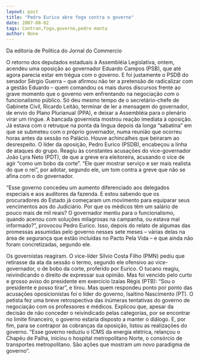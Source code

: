 ```yaml
---
layout: post
title: "Pedro Eurico abre fogo contra o governo"
date: 2007-08-02
tags: Contran,fogo,governo,pedro manta
author: None
---
```

Da editoria de Pol&iacute;tica do Jornal do Commercio

O retorno dos deputados estaduais &agrave; Assembl&eacute;ia Legislativa, ontem, acendeu uma oposi&ccedil;&atilde;o ao governador Eduardo Campos (PSB), que at&eacute; agora parecia estar em tr&eacute;gua com o governo. 
E foi justamente o PSDB do senador S&eacute;rgio Guerra &ndash; que afirmou n&atilde;o ter a pretens&atilde;o de radicalizar com a gest&atilde;o Eduardo &ndash; quem comandou os mais duros discursos frente ao grave momento que o governo vem enfrentando na negocia&ccedil;&atilde;o com o funcionalismo p&uacute;blico. 
S&oacute; deu mesmo tempo de o secret&aacute;rio-chefe de Gabinete Civil, Ricardo Leit&atilde;o, terminar de ler a mensagem do governador, de envio do Plano Plurianual (PPA), e deixar a Assembl&eacute;ia para o plen&aacute;rio virar um ringue. 
A bancada governista mostrou rea&ccedil;&atilde;o imediata &agrave; oposi&ccedil;&atilde;o. J&aacute; estava com o retruque na ponta da l&iacute;ngua depois da longa &ldquo;sabatina&rdquo; em que se submeteu com o pr&oacute;prio governador, numa reuni&atilde;o que ocorreu horas antes da sess&atilde;o no Pal&aacute;cio. 
Houve achincalhes que beiraram ao desrespeito. O l&iacute;der da oposi&ccedil;&atilde;o, Pedro Eurico (PSDB), encabe&ccedil;ou a linha de ataques do grupo. Reagiu &agrave;s constantes acusa&ccedil;&otilde;es do vice-governador Jo&atilde;o Lyra Neto (PDT), de que a greve era eleitoreira, acusando o vice de agir &ldquo;como um bobo da corte&rdquo;. &ldquo;Ele quer mostrar servi&ccedil;o e ser mais realista do que o rei&rdquo;, por adotar, segundo ele, um tom contra a greve que n&atilde;o se afina com o do governador. 

&ldquo;Esse governo concedeu um aumento diferenciado aos delegados especiais e aos auditores da fazenda. E estou sabendo que os procuradores do Estado j&aacute; come&ccedil;aram um movimento para equiparar seus vencimentos aos do Judici&aacute;rio. Por que os m&eacute;dicos t&ecirc;m um sal&aacute;rio de pouco mais de mil reais? O governador mentiu para o funcionalismo, quando acenou com solu&ccedil;&otilde;es milagrosas na campanha, ou estava mal informado?&rdquo;, provocou Pedro Eurico. 
Isso, depois do relato de algumas das promessas assumidas pelo governo nesses sete meses &ndash; v&aacute;rias delas na &aacute;rea de seguran&ccedil;a que est&atilde;o inclu&iacute;das no Pacto Pela Vida &ndash; e que ainda n&atilde;o foram concretizadas, segundo ele. 

Os governistas reagiram. O vice-l&iacute;der S&iacute;lvio Costa Filho (PMN) pediu que retirasse da ata da sess&atilde;o o termo, segundo ele ofensivo ao vice-governador, o de bobo da corte, proferido por Eurico. 
O tucano reagiu, reivindicando o direito de expressar sua opini&atilde;o. Mas foi vencido pelo curto e grosso aviso do presidente em exerc&iacute;cio Iza&iacute;as R&eacute;gis (PTB): &ldquo;Sou o presidente e posso tirar&rdquo;, e tirou. 
Mas quem respondeu ponto por ponto das acusa&ccedil;&otilde;es oposicionistas foi o l&iacute;der do governo, Isaltino Nascimento (PT). O petista fez uma breve retrospectiva das in&uacute;meras tentativas do governo de negocia&ccedil;&atilde;o com os professores e m&eacute;dicos. 
Explicou que, apesar da decis&atilde;o de n&atilde;o conceder o reivindicado pelas categorias, por se encontrar no limite financeiro, o governo estaria disposto a manter o di&aacute;logo. E, por fim, para se contrapor &agrave;s cobran&ccedil;as da oposi&ccedil;&atilde;o, listou as realiza&ccedil;&otilde;es do governo. 
&ldquo;Esse governo reduziu o ICMS da energia el&eacute;trica, relan&ccedil;ou o Chap&eacute;u de Palha, iniciou o hospital metropolitano Norte, o cons&oacute;rcio de transportes metropolitano. S&atilde;o a&ccedil;&otilde;es que mostram um novo paradigma de governo&rdquo;. 